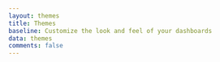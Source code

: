 ```yaml
---
layout: themes
title: Themes
baseline: Customize the look and feel of your dashboards
data: themes
comments: false
---
```

